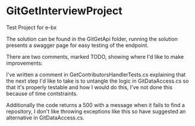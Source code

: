 # GitGetInterviewProject
Test Project for e-bx

The solution can be found in the GitGetApi folder, running the solution presents a swagger page for easy testing of the endpoint.

There are two comments, marked TODO, showing where I'd like to make improvements:

I've written a comment in GetContributorsHandlerTests.cs explaining that the next step I'd like to take is to untangle the logic in GitDataAccess.cs so that it's properly testable and how I would do this, I've not done this because of time contstraints.

Additionally the code returns a 500 with a message when it fails to find a repository, I don't like throwing exceptions like this so have suggested an alternative in GitDataAccess.cs.